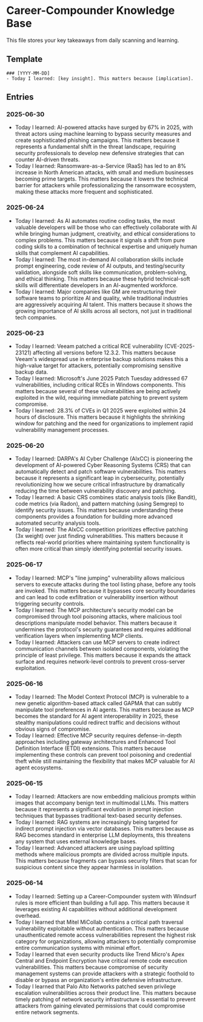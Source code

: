# Career-Compounder Knowledge Base

This file stores your key takeaways from daily scanning and learning.

## Template
```
### [YYYY-MM-DD]
- Today I learned: [key insight]. This matters because [implication].
```

## Entries
### 2025-06-30
- Today I learned: AI-powered attacks have surged by 67% in 2025, with threat actors using machine learning to bypass security measures and create sophisticated phishing campaigns. This matters because it represents a fundamental shift in the threat landscape, requiring security professionals to develop new defensive strategies that can counter AI-driven threats.
- Today I learned: Ransomware-as-a-Service (RaaS) has led to an 8% increase in North American attacks, with small and medium businesses becoming prime targets. This matters because it lowers the technical barrier for attackers while professionalizing the ransomware ecosystem, making these attacks more frequent and sophisticated.
### 2025-06-24
- Today I learned: As AI automates routine coding tasks, the most valuable developers will be those who can effectively collaborate with AI while bringing human judgment, creativity, and ethical considerations to complex problems. This matters because it signals a shift from pure coding skills to a combination of technical expertise and uniquely human skills that complement AI capabilities.
- Today I learned: The most in-demand AI collaboration skills include prompt engineering, code review of AI outputs, and testing/security validation, alongside soft skills like communication, problem-solving, and ethical thinking. This matters because these hybrid technical-soft skills will differentiate developers in an AI-augmented workforce.
- Today I learned: Major companies like GM are restructuring their software teams to prioritize AI and quality, while traditional industries are aggressively acquiring AI talent. This matters because it shows the growing importance of AI skills across all sectors, not just in traditional tech companies.
### 2025-06-23
- Today I learned: Veeam patched a critical RCE vulnerability (CVE-2025-23121) affecting all versions before 12.3.2. This matters because Veeam's widespread use in enterprise backup solutions makes this a high-value target for attackers, potentially compromising sensitive backup data.
- Today I learned: Microsoft's June 2025 Patch Tuesday addressed 67 vulnerabilities, including critical RCEs in Windows components. This matters because several of these vulnerabilities are being actively exploited in the wild, requiring immediate patching to prevent system compromise.
- Today I learned: 28.3% of CVEs in Q1 2025 were exploited within 24 hours of disclosure. This matters because it highlights the shrinking window for patching and the need for organizations to implement rapid vulnerability management processes.
### 2025-06-20
- Today I learned: DARPA's AI Cyber Challenge (AIxCC) is pioneering the development of AI-powered Cyber Reasoning Systems (CRS) that can automatically detect and patch software vulnerabilities. This matters because it represents a significant leap in cybersecurity, potentially revolutionizing how we secure critical infrastructure by dramatically reducing the time between vulnerability discovery and patching.
- Today I learned: A basic CRS combines static analysis tools (like Bandit), code metrics (via Radon), and pattern matching (using Semgrep) to identify security issues. This matters because understanding these components provides a foundation for building more advanced automated security analysis tools.
- Today I learned: The AIxCC competition prioritizes effective patching (3x weight) over just finding vulnerabilities. This matters because it reflects real-world priorities where maintaining system functionality is often more critical than simply identifying potential security issues.
### 2025-06-17
- Today I learned: MCP's "line jumping" vulnerability allows malicious servers to execute attacks during the tool listing phase, before any tools are invoked. This matters because it bypasses core security boundaries and can lead to code exfiltration or vulnerability insertion without triggering security controls.
- Today I learned: The MCP architecture's security model can be compromised through tool poisoning attacks, where malicious tool descriptions manipulate model behavior. This matters because it undermines the protocol's security guarantees and requires additional verification layers when implementing MCP clients.
- Today I learned: Attackers can use MCP servers to create indirect communication channels between isolated components, violating the principle of least privilege. This matters because it expands the attack surface and requires network-level controls to prevent cross-server exploitation.
### 2025-06-16
- Today I learned: The Model Context Protocol (MCP) is vulnerable to a new genetic algorithm-based attack called GAPMA that can subtly manipulate tool preferences in AI agents. This matters because as MCP becomes the standard for AI agent interoperability in 2025, these stealthy manipulations could redirect traffic and decisions without obvious signs of compromise.
- Today I learned: Effective MCP security requires defense-in-depth approaches including gateway architectures and Enhanced Tool Definition Interface (ETDI) extensions. This matters because implementing these controls can prevent tool poisoning and credential theft while still maintaining the flexibility that makes MCP valuable for AI agent ecosystems.
### 2025-06-15
- Today I learned: Attackers are now embedding malicious prompts within images that accompany benign text in multimodal LLMs. This matters because it represents a significant evolution in prompt injection techniques that bypasses traditional text-based security defenses.
- Today I learned: RAG systems are increasingly being targeted for indirect prompt injection via vector databases. This matters because as RAG becomes standard in enterprise LLM deployments, this threatens any system that uses external knowledge bases.
- Today I learned: Advanced attackers are using payload splitting methods where malicious prompts are divided across multiple inputs. This matters because fragments can bypass security filters that scan for suspicious content since they appear harmless in isolation.

### 2025-06-14
- Today I learned: Setting up a Career-Compounder system with Windsurf rules is more efficient than building a full app. This matters because it leverages existing AI capabilities without additional development overhead.
- Today I learned that Mitel MiCollab contains a critical path traversal vulnerability exploitable without authentication. This matters because unauthenticated remote access vulnerabilities represent the highest risk category for organizations, allowing attackers to potentially compromise entire communication systems with minimal effort.
- Today I learned that even security products like Trend Micro's Apex Central and Endpoint Encryption have critical remote code execution vulnerabilities. This matters because compromise of security management systems can provide attackers with a strategic foothold to disable or bypass an organization's entire defensive infrastructure.
- Today I learned that Palo Alto Networks patched seven privilege escalation vulnerabilities across their product line. This matters because timely patching of network security infrastructure is essential to prevent attackers from gaining elevated permissions that could compromise entire network segments.

